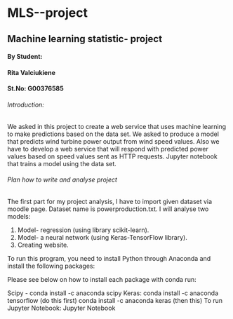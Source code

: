 # MLS--project

## Machine learning statistic- project

#### By Student:
#### Rita Valciukiene
#### St.No: G00376585

###### Introduction:

We asked in this project to create a web service that uses machine learning to make predictions based on the data set.
We asked to produce a model that predicts wind turbine power output from wind speed values.
Also we have to develop a web service that will respond with predicted power values based on speed values sent as HTTP requests.
Jupyter notebook that trains a model using the data set.


###### Plan how to write and analyse project

The first part for my project analysis, I have to import given dataset via moodle page. Dataset name is powerproduction.txt.
I will analyse two models:
1. Model- regression (using library scikit-learn).
2. Model- a neural network (using Keras-TensorFlow library).
3. Creating website.    


To run this program, you need to install Python through Anaconda and install the following packages:

Please see below on how to install each package with conda run:

Scipy - conda install -c anaconda scipy
Keras:
conda install -c anaconda tensorflow (do this first)
conda install -c anaconda keras (then this)
To run Jupyter Notebook: Jupyter Notebook


